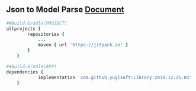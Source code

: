 ## Json to Model Parse [Document](https://github.com/yugisoft/Library/blob/master/Parse_JsonToModel.md)

```ruby
##Build.Gradle(PROJECT)
allprojects {
		repositories {
			...
			maven { url 'https://jitpack.io' }
		}
	}
```
```ruby
##Build.Gradle(APP)
dependencies {
	        implementation 'com.github.yugisoft:Library:2018.12.25.03'
	}
```
